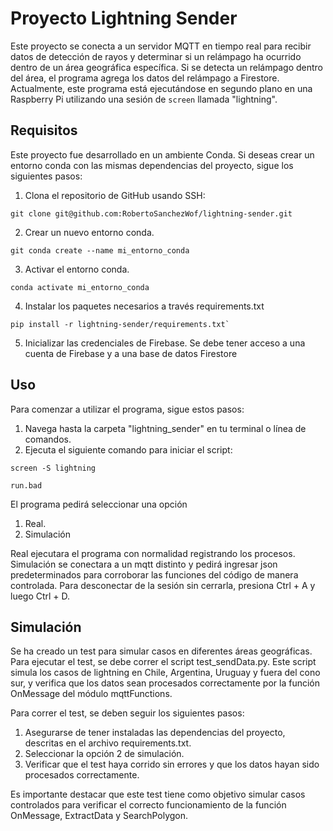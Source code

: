 # Proyecto Lightning Sender

Este proyecto se conecta a un servidor MQTT en tiempo real para recibir datos de detección de rayos y determinar si un relámpago ha ocurrido dentro de un área geográfica específica. Si se detecta un relámpago dentro del área, el programa agrega los datos del relámpago a Firestore.
Actualmente, este programa está ejecutándose en segundo plano en una Raspberry Pi utilizando una sesión de `screen` llamada "lightning".

## Requisitos
Este proyecto fue desarrollado en un ambiente Conda. Si deseas crear un entorno conda con las mismas dependencias del proyecto, sigue los siguientes pasos:

1. Clona el repositorio de GitHub usando SSH:

```
git clone git@github.com:RobertoSanchezWof/lightning-sender.git
```
2) Crear un nuevo entorno conda.
```
git conda create --name mi_entorno_conda
```
3) Activar el entorno conda.

```
conda activate mi_entorno_conda
```
4) Instalar los paquetes necesarios a través requirements.txt
```
pip install -r lightning-sender/requirements.txt`
```
5) Inicializar las credenciales de Firebase. Se debe tener acceso a una cuenta de Firebase y a una base de datos Firestore


## Uso

Para comenzar a utilizar el programa, sigue estos pasos:

1. Navega hasta la carpeta "lightning_sender" en tu terminal o línea de comandos.
2. Ejecuta el siguiente comando para iniciar el script:

```
screen -S lightning

```

```
run.bad
```
El programa pedirá seleccionar una opción
1. Real.
2. Simulación

Real ejecutara el programa con normalidad registrando los procesos.
Simulación se conectara a un mqtt distinto y pedirá ingresar json predeterminados para corroborar las funciones del código de manera controlada. Para desconectar de la sesión sin cerrarla, presiona Ctrl + A y luego Ctrl + D.

## Simulación
Se ha creado un test para simular casos en diferentes áreas geográficas. Para ejecutar el test, se debe correr el script test_sendData.py. Este script simula los casos de lightning en Chile, Argentina, Uruguay y fuera del cono sur, y verifica que los datos sean procesados correctamente por la función OnMessage del módulo mqttFunctions.

Para correr el test, se deben seguir los siguientes pasos:

1) Asegurarse de tener instaladas las dependencias del proyecto, descritas en el archivo requirements.txt.
2) Seleccionar la opción 2 de simulación.
3) Verificar que el test haya corrido sin errores y que los datos hayan sido procesados correctamente.

Es importante destacar que este test tiene como objetivo simular casos controlados para verificar el correcto funcionamiento de la función OnMessage, ExtractData y SearchPolygon.